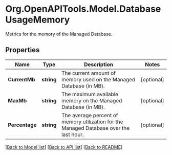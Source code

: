 # Org.OpenAPITools.Model.DatabaseUsageMemory
Metrics for the memory of the Managed Database.

## Properties

Name | Type | Description | Notes
------------ | ------------- | ------------- | -------------
**CurrentMb** | **string** | The current amount of memory used on the Managed Database (in MB). | [optional] 
**MaxMb** | **string** | The maximum available memory on the Managed Database (in MB). | [optional] 
**Percentage** | **string** | The average percent of memory utilization for the Managed Database over the last hour. | [optional] 

[[Back to Model list]](../README.md#documentation-for-models) [[Back to API list]](../README.md#documentation-for-api-endpoints) [[Back to README]](../README.md)

